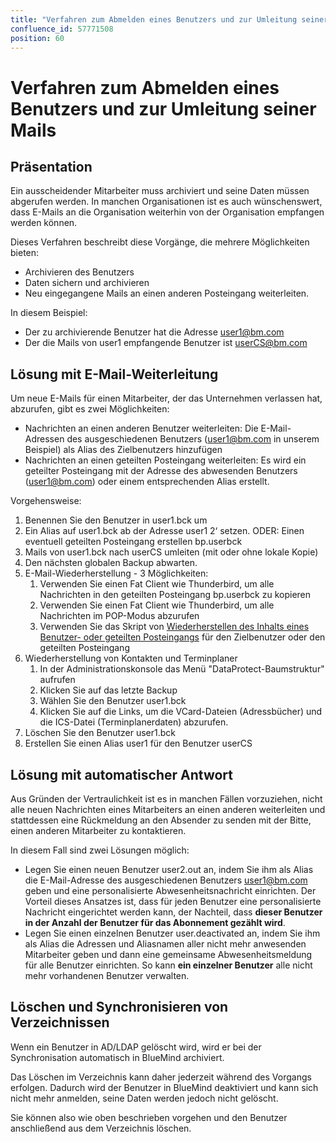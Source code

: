 ```yaml
---
title: "Verfahren zum Abmelden eines Benutzers und zur Umleitung seiner Mails"
confluence_id: 57771508
position: 60
---
```

# Verfahren zum Abmelden eines Benutzers und zur Umleitung seiner Mails


## Präsentation

Ein ausscheidender Mitarbeiter muss archiviert und seine Daten müssen abgerufen werden. In manchen Organisationen ist es auch wünschenswert, dass E-Mails an die Organisation weiterhin von der Organisation empfangen werden können.

Dieses Verfahren beschreibt diese Vorgänge, die mehrere Möglichkeiten bieten:

- Archivieren des Benutzers
- Daten sichern und archivieren
- Neu eingegangene Mails an einen anderen Posteingang weiterleiten.


In diesem Beispiel:

- Der zu archivierende Benutzer hat die Adresse [user1@bm.com](mailto:user1@bm.com)
- Der die Mails von user1 empfangende Benutzer ist [userCS@bm.com ](mailto:userCS@bm.com)


## Lösung mit E-Mail-Weiterleitung

Um neue E-Mails für einen Mitarbeiter, der das Unternehmen verlassen hat, abzurufen, gibt es zwei Möglichkeiten:

- Nachrichten an einen anderen Benutzer weiterleiten: Die E-Mail-Adressen des ausgeschiedenen Benutzers ([user1@bm.com](mailto:user1@bm.com) in unserem Beispiel) als Alias des Zielbenutzers hinzufügen
- Nachrichten an einen geteilten Posteingang weiterleiten: Es wird ein geteilter Posteingang mit der Adresse des abwesenden Benutzers (user1@bm.com) oder einem entsprechenden Alias erstellt.


Vorgehensweise:

1. Benennen Sie den Benutzer in user1.bck um
2. Ein Alias auf user1.bck ab der Adresse user1 2‘ setzen. ODER: Einen eventuell geteilten Posteingang erstellen bp.userbck
3. Mails von user1.bck nach userCS umleiten (mit oder ohne lokale Kopie)
4. Den nächsten globalen Backup abwarten.
5. E-Mail-Wiederherstellung - 3 Möglichkeiten:
    1. Verwenden Sie einen Fat Client wie Thunderbird, um alle Nachrichten in den geteilten Posteingang bp.userbck zu kopieren
    2. Verwenden Sie einen Fat Client wie Thunderbird, um alle Nachrichten im POP-Modus abzurufen
    3. Verwenden Sie das Skript von [Wiederherstellen des Inhalts eines Benutzer- oder geteilten Posteingangs](/Base_de_connaissance/Restauration_du_contenu_d_une_boite_utilisateur_ou_partagee/) für den Zielbenutzer oder den geteilten Posteingang
6. Wiederherstellung von Kontakten und Terminplaner
    1. In der Administrationskonsole das Menü "DataProtect-Baumstruktur" aufrufen
    2. Klicken Sie auf das letzte Backup
    3. Wählen Sie den Benutzer user1.bck
    4. Klicken Sie auf die Links, um die VCard-Dateien (Adressbücher) und die ICS-Datei (Terminplanerdaten) abzurufen.
7. Löschen Sie den Benutzer user1.bck
8. Erstellen Sie einen Alias user1 für den Benutzer userCS


## Lösung mit automatischer Antwort

Aus Gründen der Vertraulichkeit ist es in manchen Fällen vorzuziehen, nicht alle neuen Nachrichten eines Mitarbeiters an einen anderen weiterleiten und stattdessen eine Rückmeldung an den Absender zu senden mit der Bitte, einen anderen Mitarbeiter zu kontaktieren.

In diesem Fall sind zwei Lösungen möglich:

- Legen Sie einen neuen Benutzer user2.out an, indem Sie ihm als Alias die E-Mail-Adresse des ausgeschiedenen Benutzers user1@bm.com geben und eine personalisierte Abwesenheitsnachricht einrichten. Der Vorteil dieses Ansatzes ist, dass für jeden Benutzer eine personalisierte Nachricht eingerichtet werden kann, der Nachteil, dass **dieser Benutzer in der Anzahl der Benutzer für das Abonnement gezählt wird**.
- Legen Sie einen einzelnen Benutzer user.deactivated an, indem Sie ihm als Alias die Adressen und Aliasnamen aller nicht mehr anwesenden Mitarbeiter geben und dann eine gemeinsame Abwesenheitsmeldung für alle Benutzer einrichten. So kann **ein einzelner Benutzer** alle nicht mehr vorhandenen Benutzer verwalten.


## Löschen und Synchronisieren von Verzeichnissen

Wenn ein Benutzer in AD/LDAP gelöscht wird, wird er bei der Synchronisation automatisch in BlueMind archiviert.

Das Löschen im Verzeichnis kann daher jederzeit während des Vorgangs erfolgen. Dadurch wird der Benutzer in BlueMind deaktiviert und kann sich nicht mehr anmelden, seine Daten werden jedoch nicht gelöscht.

Sie können also wie oben beschrieben vorgehen und den Benutzer anschließend aus dem Verzeichnis löschen.


